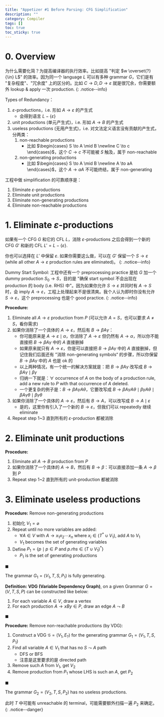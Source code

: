 ```yaml
---
title: "Appetizer #1 Before Parsing: CFG Simplification"
description: ""
category: Compiler
tags: []
toc: true
toc_sticky: true
---
```


# 0. Overview

为什么需要化简？为提高编译器的执行效率。比如提高 "判定 $w \overset{?}{\in} L$" 的效率。因为同一个 language $L$ 可以有多种 grammar $G$，它们是有 "复杂程度"、"冗余度" 上的区分的。比如 $C \rightarrow D, D \rightarrow \varepsilon$ 就是很冗余，你需要额外 lookup & apply 一次 production.
{: .notice--info}

Types of Redundancy：

1. $\varepsilon$-productions，i.e. 形如 $A \rightarrow \varepsilon$ 的产生式
    - 会得到语言 $L− \lbrace \varepsilon \rbrace$
2. unit productions (单元产生式)，i.e. 形如 $A \rightarrow B$ 的产生式
3. useless productions (无用产生式)，i.e. 对文法定义语言没有贡献的产生式，分两类：
    1. non-reachable productions 
        - 比如 $\begin{cases} S \to A \mid B \newline C \to c \end{cases}$，这个 $C \to c$  不可能被 $S$ 触及，属于 non-reachable
    2. non-generating productions
        - 比如 $\begin{cases} S \to A \mid B \newline A \to aA \end{cases}$，这个 $A \to aA$  不可能终结，属于 non-generating

工程中做 simplification 的可靠顺序是：

1. Eliminate $\varepsilon$-productions
2. Eliminate unit productions
3. Eliminate non-generating productions
4. Eliminate non-reachable productions

# 1. Eliminate $\varepsilon$-productions

如果有一个 CFG $G$ 和它的 CFL $L$，消除 $\varepsilon$-productions 之后会得到一个新的 CFG $G'$ 和新的 CFL $L' = L− \{ \varepsilon \}$.

你也可以选择在 $L'$ 中保留 $\varepsilon$. 如果你需要这么做，可以在 $G'$ 保留一个 $S \to \varepsilon$ (while all other $A \to \varepsilon$ production rules are eliminated)。
{: .notice--info}

Dummy Start Symbol: 工程中还有一个 preprocessing practice 是给 $G$ 加一个 dummy production $S_0 \to S$，目的是 "确保 start symbol 不会出现在 production 的 body (i.e. RHS) 中"。因为如果你允许 $S \to \varepsilon$ 并同时有 $A \to S$ 时，会 imply $A \to \varepsilon$，工程上处理起来不是很清爽。我个人认为即时你没有允许 $S \to \varepsilon$，这个 preprocessing 也是个 good practice.
{: .notice--info}

**Procedure:**

1. Eliminate all $A \to \varepsilon$ production from $P$ (可以允许 $A = S$，也可以要求 $A \neq S$，看你需求)
2. 如果你消除了一个具体的 $A \to \varepsilon$，然后有 $B \to \beta A \gamma$：
    - 你可能原来是 $A \to \varepsilon \mid \alpha$，你消除了 $A \to \varepsilon$ 但仍然有 $A \to \alpha$，所以你不能直接把 $B \to \beta A \gamma$ 中的 $A$ 直接删掉
    - 如果原来就只有 $A \to \varepsilon$，你是可以直接把 $B \to \beta A \gamma$ 中的 $A$ 直接删掉，但记住我们后面还有 ”消除 non-generating symbols“ 的步骤，所以你保留 $B \to \beta A \gamma$ 中的 $A$ 也是 ok 的
    - 以上两种情况，有一个统一的解决方案就是：把 $B \to \beta A \gamma$ 改写成 $B \to \beta A \gamma \mid \beta\gamma$
    - 归纳一下就是：$\forall$ occurrence of $A$ on the body of a production rule, add a new rule to $P$ with that occurrence of $A$ deleted.
    - 一个更复杂的例子是：$B \to \beta A \gamma A \theta$，它要改写成 $B \to \beta A \gamma A \theta \mid \beta \gamma A \theta \mid \beta A \gamma \theta \mid \beta \gamma \theta$
3. 如果你消除了一个具体的 $A \to \varepsilon$，然后有 $B \to A$，可以改写成 $B \to A \mid \varepsilon$
    - 是的，这里你有引入了一个新的 $B \to \varepsilon$，但我们可以 repeatedly 继续 eliminate
4. Repeat step 1~3 直到所有的 $\varepsilon$-production 都被消除

# 2. Eliminate unit productions

**Procedure:**

1. Eliminate all $A \to B$ production from $P$
2. 如果你消除了一个具体的 $A \to B$，然后有 $B \to \beta$：可以直接添加一条 $A \to \beta$ 到 $P$
3. Repeat step 1~2 直到所有的 unit-production 都被消除

# 3. Eliminate useless productions

**Procedure:** Remove non-generating productions

1. 初始化 $V_1 = \varnothing$ 
2. Repeat until no more variables are added: 
    - $\forall A \in V$ with $A \to x_1 x_2 \cdots x_n$ where $x_i \in (T^* \cup V_1)$, add $A$ to $V_1$
    - $V_1$ becomes the set of generating variables
3. Define $P_1 = \{p \mid p \in P \text{ and } p.rhs \in (T \cup V_1)^* \}$ 
    - $P_1$ is the set of generating productions

$\blacksquare$ 

The grammar $G_1 = (V_1, T, S, P_1)$ is fully generating. 

**Definition:** **VDG (Variable Dependency Graph)**, on a given Grammar $G=(V, T, S, P)$ can be constructed like below:

1. For each variable $A \in V$, draw a vertex
2. For each production $A \to xBy \in P$, draw an edge $A \leadsto B$

$\blacksquare$ 

**Procedure:** Remove non-reachable productions (by VDG):

1. Construct a VDG $\mathcal{G} = (V_1, E_?)$ for the generating grammar $G_1 = (V_1, T, S, P_1)$
2. Find all variable $A \in V_1$ that has no $S \leadsto A$ path
    - DFS or BFS
    - 注意是这里要求的是 directed path
3. Remove such $A$ from $V_1$, get $V_2$
4. Remove production from $P_1$ whose LHS is such an $A$, get $P_2$

$\blacksquare$ 

The grammar $G_2 = (V_2, T, S, P_2)$ has no useless productions. 

此时 $T$ 中可能有 unreachable 的 terminal，可能需要额外扫描一遍 $P_2$ 来确定。
{: .notice--danger}